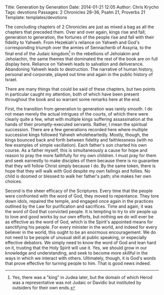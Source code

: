 Title: Generation by Generation
Date: 2014-01-21 12:05
Author: Chris Krycho
Tags: devotions
Passages: 2 Chronicles 28–36, Psalm 21, Proverbs 21
Template: templates/devotions

The concluding chapters of 2 Chronicles are just as mixed a bag as all the chapters that preceded them. Over and over again, kings rise and fall; generation to generation, the fortunes of the people rise and fall with their fidelity to Yahweh. From Hezekiah's reliance on Yahweh and God's corresponding triumph over the armies of Sennacherib of Assyria, to the final end of the Judaic kingdom[^judaic] in the rebellions of Jehoiakim and Jehoiachin, the same themes that dominated the rest of the book are on full display here. Reliance on Yahweh leads to salvation and deliverance. Abandoning Yahweh leads to destruction. The narrative of human history, personal and corporate, played out time and again in the public history of Israel.

There are many things that could be said of these chapters, but two points in particular caught my attention, both of which have been present throughout the book and so warrant some remarks here at the end.

First, the transition from generation to generation was rarely smooth. I do not mean merely the actual intrigues of the courts, of which there were clearly quite a few, what with multiple kings suffering assassination at the hands of their promptly-executed servants. Rather, I mean the spiritual succession. There are a few generations recorded here where multiple successive kings followed Yahweh wholeheartedly. Mostly, though, the kings bounced back and forth between fidelity and faithlessness (with no few examples of simple vacillation). Each father's son charted his own course. As a father myself, this is simultaneously a cause for hope and reason to pray the more faithfully for my own children. I must pray for them and seek earnestly to make disciples of them because there is no guarantee that they will follow Christ simply because I do. By the same token, there is hope that they will walk with God despite my own failings and follies. No child is doomed or blessed to walk her father's path; she makes her own choices.

Second is the sheer efficacy of the Scriptures. Every time that the people were confronted with the word of God, they moved to repentance. They tore down idols, repaired the temple, and engaged once again in the practices outlined by the Law for purification and sacrifices. Time and again, it was the word of God that convicted people. It is tempting to try to stir people up to love and good works by our own efforts, but nothing we do will ever be as effective as the word of God, which is the Spirit's appointed means for sanctifying his people. For every minister in the world, and indeed for every believer in the world, this ought to be an enormous encouragement. We do not need to be people of unusual skill at public speaking, or especially effective debators. We simply need to know the word of God and lean hard on it, trusting that the Holy Spirit will use it. Yes, we should grow in our knowledge and understanding, and seek to become more skillful in the ways in which we interact with others. Ultimately, though, it is God's words that prove effective for turning people to him. That is good news indeed.

[^judaic]: Yes, there was a "king" in Judea later, but the domain of which Herod was a representative was not Judaic or Davidic but instituted by outsiders for their own ends.